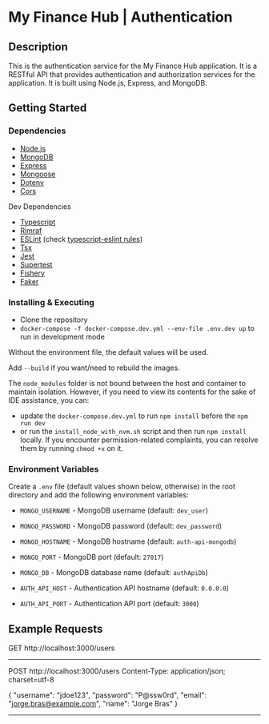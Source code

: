 # My Finance Hub | Authentication

## Description

This is the authentication service for the My Finance Hub application. It is a RESTful API that provides authentication and authorization services for the application. It is built using Node.js, Express, and MongoDB.

## Getting Started

### Dependencies

* [Node.js](https://nodejs.org/en/)
* [MongoDB](https://www.mongodb.com/)
* [Express](https://github.com/expressjs/express#readme)
* [Mongoose](https://github.com/Automattic/mongoose#readme)
* [Dotenv](https://github.com/motdotla/dotenv#readme)
* [Cors](https://github.com/expressjs/cors#readme)

Dev Dependencies

* [Typescript](https://github.com/microsoft/TypeScript/#readme)
* [Rimraf](https://github.com/isaacs/rimraf#readme)
* [ESLint](https://github.com/eslint/eslint#readme) (check  [typescript-eslint rules](https://typescript-eslint.io/rules/))
* [Tsx](https://github.com/esbuild-kit/tsx#readme)
* [Jest](https://github.com/jestjs/jest#readme)
* [Supertest](https://github.com/ladjs/supertest#readme)
* [Fishery](https://github.com/thoughtbot/fishery#readme)
* [Faker](https://github.com/faker-js/faker#readme)

### Installing & Executing

* Clone the repository
* `docker-compose -f docker-compose.dev.yml --env-file .env.dev up` to run in development mode

Without the environment file, the default values will be used.

Add `--build` if you want/need to rebuild the images.

The `node_modules` folder is not bound between the host and container to maintain isolation. However, if you need to view its contents for the sake of IDE assistance, you can:

* update the `docker-compose.dev.yml` to run `npm install` before the `npm run dev`
* or run the `install_node_with_nvm.sh` script and then run `npm install` locally. If you encounter permission-related complaints, you can resolve them by running `chmod +x` on it.

### Environment Variables

Create a `.env` file (default values shown below, otherwise) in the root directory and add the following environment variables:

* `MONGO_USERNAME` - MongoDB username (default: `dev_user`)
* `MONGO_PASSWORD` - MongoDB password (default: `dev_password`)
* `MONGO_HOSTNAME` - MongoDB hostname (default: `auth-api-mongodb`)
* `MONGO_PORT` - MongoDB port (default: `27017`)
* `MONGO_DB` - MongoDB database name (default: `authApiDb`)

* `AUTH_API_HOST` - Authentication API hostname (default: `0.0.0.0`)
* `AUTH_API_PORT` - Authentication API port (default: `3000`)

## Example Requests

GET http://localhost:3000/users

---

POST http://localhost:3000/users
Content-Type: application/json; charset=utf-8

{
  "username": "jdoe123",
  "password": "P@ssw0rd",
  "email": "jorge.bras@example.com",
  "name": "Jorge Bras"
}

---
